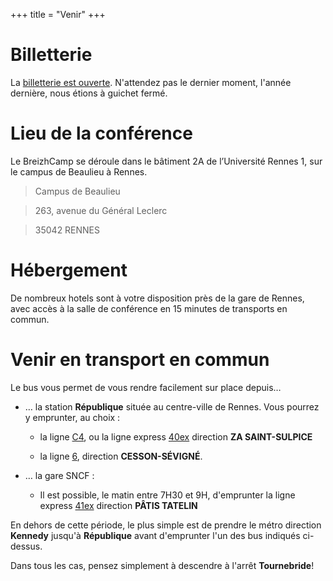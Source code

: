 +++
title = "Venir"
+++

# Billetterie

La [billetterie est ouverte](https://www.weezevent.com/bzhc4mp17). N'attendez pas le dernier moment, l'année dernière, nous étions à guichet fermé.

# Lieu de la conférence

Le BreizhCamp se déroule dans le bâtiment 2A de l’Université Rennes 1, sur le campus de Beaulieu à Rennes.

> Campus de Beaulieu

> 263, avenue du Général Leclerc

> 35042 RENNES

# Hébergement

De nombreux hotels sont à votre disposition près de la gare de Rennes, avec accès à la salle de conférence en 15 minutes de transports en commun.

# Venir en transport en commun

Le bus vous permet de vous rendre facilement sur place depuis…

* … la station __République__ située au centre-ville de Rennes. Vous pourrez y emprunter, au choix :

  * la ligne [C4](https://data.explore.star.fr/explore/dataset/mkt-information-documents-td/files/0d78a07dd7b04535c3f007b3eda2a1c2/download/), ou la ligne express [40ex](https://data.explore.star.fr/explore/dataset/mkt-information-documents-td/files/0d78a07dd7b04535c3f007b3eda2a1c2/download/) direction __ZA SAINT-SULPICE__

  * la ligne [6](https://data.explore.star.fr/explore/dataset/mkt-information-documents-td/files/d6c3c36e76e251d03fbcddd281b7549b/download/), direction __CESSON-SÉVIGNÉ__.

* … la gare SNCF :

  * Il est possible, le matin entre 7H30 et 9H, d'emprunter la ligne express [41ex](https://data.explore.star.fr/explore/dataset/mkt-information-documents-td/files/74e4f1503722353c92832845c6de49e4/download/) direction __PÂTIS TATELIN__

En dehors de cette période, le plus simple est de prendre le métro direction __Kennedy__ jusqu'à __République__ avant d'emprunter l'un des bus indiqués ci-dessus.

Dans tous les cas, pensez simplement à descendre à l'arrêt __Tournebride__!
